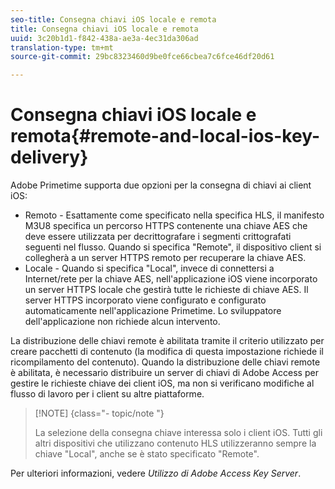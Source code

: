 ```yaml
---
seo-title: Consegna chiavi iOS locale e remota
title: Consegna chiavi iOS locale e remota
uuid: 3c20b1d1-f842-438a-ae3a-4ec31da306ad
translation-type: tm+mt
source-git-commit: 29bc8323460d9be0fce66cbea7c6fce46df20d61

---
```



# Consegna chiavi iOS locale e remota{#remote-and-local-ios-key-delivery}

Adobe Primetime supporta due opzioni per la consegna di chiavi ai client iOS:

* Remoto - Esattamente come specificato nella specifica HLS, il manifesto M3U8 specifica un percorso HTTPS contenente una chiave AES che deve essere utilizzata per decrittografare i segmenti crittografati seguenti nel flusso. Quando si specifica &quot;Remote&quot;, il dispositivo client si collegherà a un server HTTPS remoto per recuperare la chiave AES.
* Locale - Quando si specifica &quot;Local&quot;, invece di connettersi a Internet/rete per la chiave AES, nell&#39;applicazione iOS viene incorporato un server HTTPS locale che gestirà tutte le richieste di chiave AES. Il server HTTPS incorporato viene configurato e configurato automaticamente nell&#39;applicazione Primetime. Lo sviluppatore dell&#39;applicazione non richiede alcun intervento.

La distribuzione delle chiavi remote è abilitata tramite il criterio utilizzato per creare pacchetti di contenuto (la modifica di questa impostazione richiede il ricompilamento del contenuto). Quando la distribuzione delle chiavi remote è abilitata, è necessario distribuire un server di chiavi di Adobe Access per gestire le richieste chiave dei client iOS, ma non si verificano modifiche al flusso di lavoro per i client su altre piattaforme.

>[!NOTE] {class=&quot;- topic/note &quot;}
>
>La selezione della consegna chiave interessa solo i client iOS. Tutti gli altri dispositivi che utilizzano contenuto HLS utilizzeranno sempre la chiave &quot;Local&quot;, anche se è stato specificato &quot;Remote&quot;.

Per ulteriori informazioni, vedere *Utilizzo di Adobe Access Key Server*.
